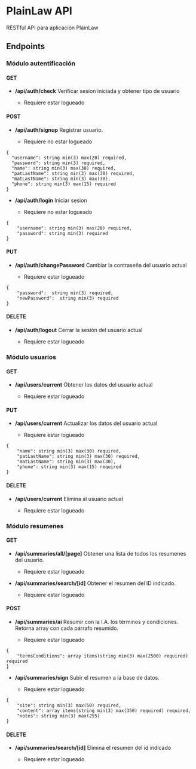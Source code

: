 # PlainLaw API
RESTful API para aplicación PlainLaw

## Endpoints

### Módulo autentificación

#### GET
- **/api/auth/check** Verificar sesion iniciada y obtener tipo de usuario

  - Requiere estar logueado

#### POST
- **/api/auth/signup** Registrar usuario.

  - Requiere no estar logueado

```
{
  "username": string min(3) max(20) required,
  "password": string min(3) required,
  "name": string min(3) max(30) required,
  "patLastName": string min(3) max(30) required,
  "matLastName": string min(3) max(30),
  "phone": string min(3) max(15) required
}
```

- **/api/auth/login** Iniciar sesion

  - Requiere no estar logueado
```
{
    "username": string min(3) max(20) required,
    "password": string min(3) required
}
```

#### PUT
- **/api/auth/changePassword** Cambiar la contraseña del usuario actual

  - Requiere estar logueado
```
{
    "password":  string min(3) required,
    "newPassword":  string min(3) required
}
```

#### DELETE
- **/api/auth/logout** Cerrar la sesión del usuario actual

  - Requiere estar logueado

### Módulo usuarios

#### GET

- **/api/users/current** Obtener los datos del usuario actual

  - Requiere estar logueado


#### PUT
- **/api/users/current** Actualizar los datos del usuario actual

  - Requiere estar logueado
```
{
    "name": string min(3) max(30) required,
    "patLastName": string min(3) max(30) required,
    "matLastName": string min(3) max(30),
    "phone": string min(3) max(15) required
}
```

#### DELETE
- **/api/users/current** Elimina al usuario actual

  - Requiere estar logueado

### Módulo resumenes

#### GET

- **/api/summaries/all/[page]** Obtener una lista de todos los resumenes del usuario. 

  - Requiere estar logueado

- **/api/summaries/search/[id]** Obtener el resumen del ID indicado. 

  - Requiere estar logueado


#### POST
- **/api/summaries/ai** Resumir con la I.A. los términos y condiciones. Retorna array con cada párrafo resumido.

  - Requiere estar logueado
```
{
    "termsConditions": array items(string min(3) max(2500) required) required 
}
```

- **/api/summaries/sign** Subir el resumen a la base de datos.

  - Requiere estar logueado
```
{
    "site": string min(3) max(50) required, 
    "content": array items(string min(3) max(350) required) required, 
    "notes": string min(3) max(255)
}
```

#### DELETE
- **/api/summaries/search/[id]** Elimina el resumen del id indicado

  - Requiere estar logueado